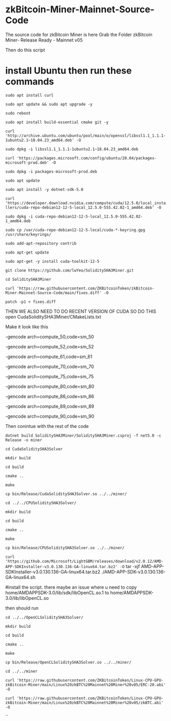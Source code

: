 # zkBitcoin-Miner-Mainnet-Source-Code
 The source code for zkBitcoin Miner is here
Grab the Folder zkBitcoin Miner- Release Ready - Mainnet v05

Then do this script

# install Ubuntu then run these commands

`sudo apt install curl`

`sudo apt update && sudo apt upgrade -y`

`sudo reboot`

`sudo apt install build-essential cmake git -y`

`curl 'http://archive.ubuntu.com/ubuntu/pool/main/o/openssl/libssl1.1_1.1.1-1ubuntu2.1~18.04.23_amd64.deb' -O`

`sudo dpkg -i libssl1.1_1.1.1-1ubuntu2.1~18.04.23_amd64.deb`

`curl 'https://packages.microsoft.com/config/ubuntu/20.04/packages-microsoft-prod.deb' -O`

`sudo dpkg -i packages-microsoft-prod.deb`

`sudo apt update`

`sudo apt install -y dotnet-sdk-5.0`



`curl 'https://developer.download.nvidia.com/compute/cuda/12.5.0/local_installers/cuda-repo-debian12-12-5-local_12.5.0-555.42.02-1_amd64.deb' -O`

`sudo dpkg -i cuda-repo-debian12-12-5-local_12.5.0-555.42.02-1_amd64.deb`

`sudo cp /var/cuda-repo-debian12-12-5-local/cuda-*-keyring.gpg /usr/share/keyrings/`

`sudo add-apt-repository contrib`

`sudo apt-get update`

`sudo apt-get -y install cuda-toolkit-12-5`

`git clone https://github.com/lwYeo/SoliditySHA3Miner.git`

`cd SoliditySHA3Miner`

`curl 'https://raw.githubusercontent.com/ZKBitcoinToken/zkBitcoin-Miner-Mainnet-Source-Code/main/fixes.diff' -O`

`patch -p1 < fixes.diff`

THEN WE ALSO NEED TO DO RECENT VERSION OF CUDA SO DO THIS
open CudaSoliditySHA3Miner/CMakeLists.txt

Make it look like this

   -gencode arch=compute_50,code=sm_50

   -gencode arch=compute_52,code=sm_52

   -gencode arch=compute_61,code=sm_61

   -gencode arch=compute_70,code=sm_70

   -gencode arch=compute_75,code=sm_75

   -gencode arch=compute_80,code=sm_80

   -gencode arch=compute_86,code=sm_86
   
   -gencode arch=compute_89,code=sm_89

   -gencode arch=compute_90,code=sm_90





Then conintue with the rest of the code

`dotnet build SoliditySHA3Miner/SoliditySHA3Miner.csproj -f net5.0 -c Release -o miner`

`cd CudaSoliditySHA3Solver`

`mkdir build`

`cd build`

`cmake ..`

`make`

`cp bin/Release/CudaSoliditySHA3Solver.so ../../miner/`

`cd ../../CPUSoliditySHA3Solver/`

`mkdir build`

`cd build`

`cmake ..`

`make`

`cp bin/Release/CPUSoliditySHA3Solver.so ../../miner/`


`curl 'https://github.com/Microsoft/LightGBM/releases/download/v2.0.12/AMD-APP-SDKInstaller-v3.0.130.136-GA-linux64.tar.bz2' -O`
tar -xjf AMD-APP-SDKInstaller-v3.0.130.136-GA-linux64.tar.bz2
./AMD-APP-SDK-v3.0.130.136-GA-linux64.sh

#install the script. there maybe an issue where u need to copy home/AMDAPPSDK-3.0/lib/sdk/libOpenCL.so.1 to home/AMDAPPSDK-3.0/lib/libOpenCL.so

then should run

`cd ../../OpenCLSoliditySHA3Solver/`

`mkdir build`

`cd build`

`cmake ..`

`make`

`cp bin/Release/OpenCLSoliditySHA3Solver.so ../../miner/`

`cd ../../miner`

`curl 'https://raw.githubusercontent.com/ZKBitcoinToken/Linux-CPU-GPU-zkBitcoin-Miner/main/Linux%20zkBTC%20Mainnet%20Miner%20v05/ERC-20.abi' -O`

`curl 'https://raw.githubusercontent.com/ZKBitcoinToken/Linux-CPU-GPU-zkBitcoin-Miner/main/Linux%20zkBTC%20Mainnet%20Miner%20v05/zkBTC.abi' -O`

``
